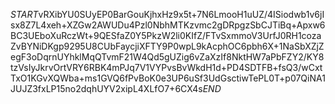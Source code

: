 $START$vRXibYU0SUyEP0BarGouKjhxHz9x5t+7N6LmooH1uUZ/4ISiodwb1v6jIsx8Z7L4xeh+XZGw2AWUDu4Pzl0NbhMTKzvmc2gDRpgzSbCJTiBq+Apxw6BC3UEboXuRczWt+9QESfaZ0Y5PkzW2li0KIfZ/FTvSxmmoV3UrfJ0RH1cozaZvBYNiDKgp9295U8CUbFaycjiXFTY9P0wpL9kAcphOC6pbh6X+1NaSbXZjZegF3oDqrnUYhklMqQTvmF21W4Qd5gUZig6vZaXzIf8NktHW7aPbFZY2/KY8tzVsIyJkrvOrtVRY6RBK4mPJq7V1VYPvsBvWkdH1d+PD4SDTFB+fsQ3/wCxtTxO1KGvXQWba+ms1GVQ6fPvBoK0e3UP6uSf3UdGsctiwTePL0T+p07QiNA1JUJZ3fxLP15no2dqhUYV2xipL4XLfO7+6CX4s$END$